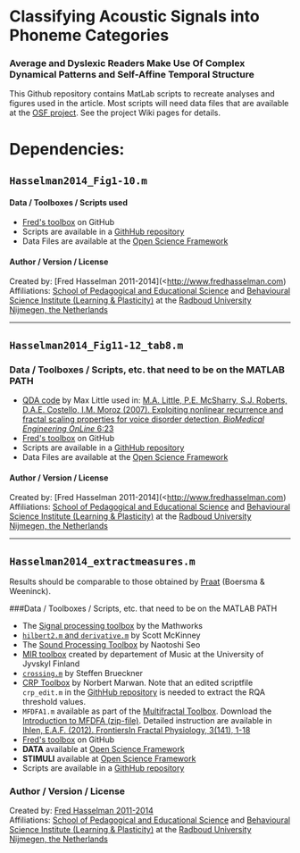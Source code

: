 Classifying Acoustic Signals into Phoneme Categories
===============
### Average and Dyslexic Readers Make Use Of Complex Dynamical Patterns and Self-Affine Temporal Structure

This Github repository contains MatLab scripts to recreate analyses and figures used in the article.
Most scripts will need data files that are available at the [OSF project](https://osf.io/a8g32). See the project Wiki pages for details.

Dependencies:
==========

## `Hasselman2014_Fig1-10.m`

#### Data / Toolboxes / Scripts used

* [Fred's toolbox](https://github.com/FredHasselman/toolboxML) on GitHub
* Scripts are available in a [GithHub repository](https://github.com/FredHasselman/Acoustic-Complexity-Matching)
* Data Files are available at the [Open Science Framework](https://osf.io/a8g32/files)

#### Author / Version / License

Created by: [Fred Hasselman 2011-2014](<http://www.fredhasselman.com)    
Affiliations: [School of Pedagogical and Educational Science](http://www.ru.nl/pwo) and [Behavioural Science Institute (Learning & Plasticity)](http://www.ru.nl/bsi) at the [Radboud University Nijmegen, the Netherlands](http://www.ru.nl)

*******

## `Hasselman2014_Fig11-12_tab8.m`

### Data / Toolboxes / Scripts, etc. that need to be on the MATLAB PATH

* [QDA code](http://www.maxlittle.net/home/index.php)  by Max Little used in: [M.A. Little, P.E. McSharry, S.J. Roberts, D.A.E. Costello, I.M. Moroz (2007). Exploiting nonlinear recurrence and fractal scaling properties for voice disorder detection, *BioMedical Engineering OnLine* 6:23](http://www.maxlittle.net/publications/bmeo.pdf)  
* [Fred's toolbox](https://github.com/FredHasselman/toolboxML) on GitHub
* Scripts are available in a [GithHub repository](https://github.com/FredHasselman/Acoustic-Complexity-Matching)
* Data Files are available at the [Open Science Framework](https://osf.io/a8g32/files)

#### Author / Version / License

Created by: [Fred Hasselman 2011-2014](<http://www.fredhasselman.com)    
Affiliations: [School of Pedagogical and Educational Science](http://www.ru.nl/pwo) and [Behavioural Science Institute (Learning & Plasticity)](http://www.ru.nl/bsi) at the [Radboud University Nijmegen, the Netherlands](http://www.ru.nl)

********

## `Hasselman2014_extractmeasures.m`

Results should be comparable to those obtained by [Praat](http://www.praat.org) (Boersma & Weeninck).

###Data / Toolboxes / Scripts, etc. that need to be on the MATLAB PATH   
   
* The [Signal processing toolbox](http://www.mathworks.com) by the Mathworks
* [`hilbert2.m` and `derivative.m`](http://www.mathworks.com/matlabcentral/fileexchange/authors/110216) by Scott McKinney
* The [Sound Processing Toolbox](http://note.sonots.com/SciSoftware/Pitch.html) by Naotoshi Seo 
* [MIR toolbox](https://www.jyu.fi/hum/laitokset/musiikki/en/research/coe/materials/mirtoolbox/mirtoolbox) created by departement of Music at the University of Jyvskyl Finland
* [`crossing.m`](http://www.mathworks.nl/matlabcentral/fileexchange/2432-crossing) by Steffen Brueckner
* [CRP Toolbox](http://tocsy.pik-potsdam.de/CRPtoolbox/) by Norbert Marwan. Note that an edited scriptfile `crp_edit.m` in the [GithHub repository](https://github.com/FredHasselman/Acoustic-Complexity-Matching) is needed to extract the RQA threshold values.
* `MFDFA1.m` available as part of the [Multifractal Toolbox](http://www.ntnu.edu/inm/geri/software). Download the [Introduction to MFDFA (zip-file)](http://www.ntnu.edu/documents/170234/1315232/Introduction_to_MFDFA4.zip). Detailed instruction are available in [Ihlen, E.A.F. (2012). FrontiersIn Fractal Physiology, 3(141), 1-18](http://www.ntnu.edu/documents/170234/1315232/Introduction_to_MFDFA.pdf)
* [Fred's toolbox](https://github.com/FredHasselman/toolboxML) on GitHub
* **DATA** available at [Open Science Framework](https://osf.io/hpjse/files/)
* **STIMULI** available at [Open Science Framework](https://osf.io/hpjse/files/)
* Scripts are available in a [GithHub repository](https://github.com/FredHasselman/Acoustic-Complexity-Matching)
    
### Author / Version / License    
     
Created by: [Fred Hasselman 2011-2014](http://www.fredhasselman.com)    
Affiliations: [School of Pedagogical and Educational Science](http://www.ru.nl/pwo) and [Behavioural Science Institute (Learning & Plasticity)](http://www.ru.nl/bsi) at the [Radboud University Nijmegen, the Netherlands](http://www.ru.nl)
